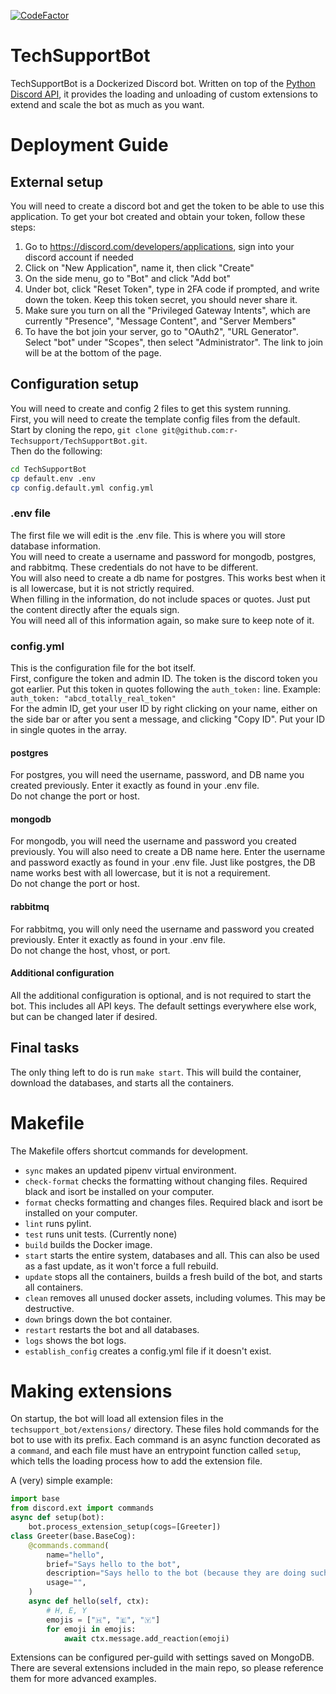 [![CodeFactor](https://www.codefactor.io/repository/github/r-techsupport/techsupportbot/badge)](https://www.codefactor.io/repository/github/r-techsupport/techsupportbot)

# TechSupportBot

TechSupportBot is a Dockerized Discord bot. Written on top of the [Python Discord API](https://pycord.readthedocs.io/en/latest/api.html), it provides the loading and unloading of custom extensions to extend and scale the bot as much as you want.

# Deployment Guide
## External setup
You will need to create a discord bot and get the token to be able to use this application. To get your bot created and obtain your token, follow these steps:
1. Go to https://discord.com/developers/applications, sign into your discord account if needed
2. Click on "New Application", name it, then click "Create"
3. On the side menu, go to "Bot" and click "Add bot"
4. Under bot, click "Reset Token", type in 2FA code if prompted, and write down the token. Keep this token secret, you should never share it.
5. Make sure you turn on all the "Privileged Gateway Intents", which are currently "Presence", "Message Content", and "Server Members"
6. To have the bot join your server, go to "OAuth2", "URL Generator". Select "bot" under "Scopes", then select "Administrator". The link to join will be at the bottom of the page.
## Configuration setup
You will need to create and config 2 files to get this system running.  
First, you will need to create the template config files from the default.  
Start by cloning the repo, `git clone git@github.com:r-Techsupport/TechSupportBot.git`.  
Then do the following:  
```bash
cd TechSupportBot
cp default.env .env
cp config.default.yml config.yml
```
### .env file
The first file we will edit is the .env file. This is where you will store database information.  
You will need to create a username and password for mongodb, postgres, and rabbitmq. These credentials do not have to be different.  
You will also need to create a db name for postgres. This works best when it is all lowercase, but it is not strictly required.  
When filling in the information, do not include spaces or quotes. Just put the content directly after the equals sign.  
You will need all of this information again, so make sure to keep note of it.  
### config.yml
This is the configuration file for the bot itself.  
First, configure the token and admin ID. The token is the discord token you got earlier. Put this token in quotes following the `auth_token:` line. Example: `auth_token: "abcd_totally_real_token"`  
For the admin ID, get your user ID by right clicking on your name, either on the side bar or after you sent a message, and clicking "Copy ID". Put your ID in single quotes in the array.  
#### postgres
For postgres, you will need the username, password, and DB name you created previously. Enter it exactly as found in your .env file.  
Do not change the port or host.  
#### mongodb
For mongodb, you will need the username and password you created previously. You will also need to create a DB name here. Enter the username and password exactly as found in your .env file. Just like postgres, the DB name works best with all lowercase, but it is not a requirement.  
Do not change the port or host.  
#### rabbitmq
For rabbitmq, you will only need the username and password you created previously. Enter it exactly as found in your .env file.  
Do not change the host, vhost, or port.  
#### Additional configuration
All the additional configuration is optional, and is not required to start the bot. This includes all API keys. The default settings everywhere else work, but can be changed later if desired.
## Final tasks
The only thing left to do is run `make start`. This will build the container, download the databases, and starts all the containers.

# Makefile

The Makefile offers shortcut commands for development.

* `sync` makes an updated pipenv virtual environment.
* `check-format` checks the formatting without changing files. Required black and isort be installed on your computer.
* `format` checks formatting and changes files. Required black and isort be installed on your computer.
* `lint` runs pylint.
* `test` runs unit tests. (Currently none)
* `build` builds the Docker image.
* `start` starts the entire system, databases and all. This can also be used as a fast update, as it won't force a full rebuild.
* `update` stops all the containers, builds a fresh build of the bot, and starts all containers.
* `clean` removes all unused docker assets, including volumes. This may be destructive.
* `down` brings down the bot container.
* `restart` restarts the bot and all databases.
* `logs` shows the bot logs.
* `establish_config` creates a config.yml file if it doesn't exist.

# Making extensions

On startup, the bot will load all extension files in the `techsupport_bot/extensions/` directory. These files hold commands for the bot to use with its prefix. Each command is an async function decorated as a `command`, and each file must have an entrypoint function called `setup`, which tells the loading process how to add the extension file.

A (very) simple example:
```python
import base
from discord.ext import commands
async def setup(bot):
    bot.process_extension_setup(cogs=[Greeter])
class Greeter(base.BaseCog):
    @commands.command(
        name="hello",
        brief="Says hello to the bot",
        description="Says hello to the bot (because they are doing such a great job!)",
        usage="",
    )
    async def hello(self, ctx):
        # H, E, Y
        emojis = ["🇭", "🇪", "🇾"]
        for emoji in emojis:
            await ctx.message.add_reaction(emoji)
```
Extensions can be configured per-guild with settings saved on MongoDB. There are several extensions included in the main repo, so please reference them for more advanced examples.
